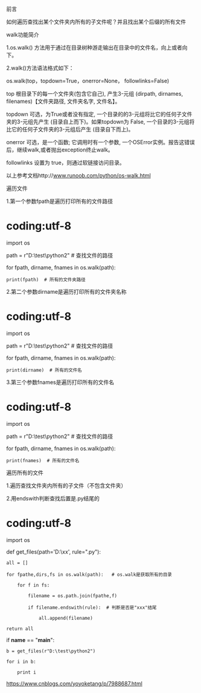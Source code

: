 前言

如何遍历查找出某个文件夹内所有的子文件呢？并且找出某个后缀的所有文件

walk功能简介

1.os.walk() 方法用于通过在目录树种游走输出在目录中的文件名，向上或者向下。


2.walk()方法语法格式如下：


os.walk(top，topdown=True，onerror=None， followlinks=False)


top 根目录下的每一个文件夹(包含它自己), 产生3-元组 (dirpath, dirnames, filenames)【文件夹路径, 文件夹名字, 文件名】。


topdown 可选，为True或者没有指定, 一个目录的的3-元组将比它的任何子文件夹的3-元组先产生 (目录自上而下)。如果topdown为 False, 一个目录的3-元组将比它的任何子文件夹的3-元组后产生 (目录自下而上)。


onerror 可选，是一个函数; 它调用时有一个参数, 一个OSError实例。报告这错误后，继续walk,或者抛出exception终止walk。


followlinks 设置为 true，则通过软链接访问目录。


以上参考文档http://www.runoob.com/python/os-walk.html


遍历文件

1.第一个参数fpath是遍历打印所有的文件路径


# coding:utf-8
import os

path = r"D:\test\python2"  # 查找文件的路径

for fpath, dirname, fnames in os.walk(path):

    print(fpath)  # 所有的文件夹路径      
    


2.第二个参数dirname是遍历打印所有的文件夹名称


# coding:utf-8

import os

path = r"D:\test\python2"  # 查找文件的路径

for fpath, dirname, fnames in os.walk(path):

    print(dirname)  # 所有的文件名    
    


3.第三个参数fnames是遍历打印所有的文件名


# coding:utf-8
import os

path = r"D:\test\python2"  # 查找文件的路径

for fpath, dirname, fnames in os.walk(path):

    print(fnames)  # 所有的文件名    
    


遍历所有的文件

1.遍历查找文件夹内所有的子文件（不包含文件夹）


2.用endswith判断查找后置是.py结尾的


# coding:utf-8

import os


def get_files(path='D:\\xx', rule=".py"):

    all = []
    
    for fpathe,dirs,fs in os.walk(path):   # os.walk是获取所有的目录
    
        for f in fs:
        
            filename = os.path.join(fpathe,f)
            
            if filename.endswith(rule):  # 判断是否是"xxx"结尾
            
                all.append(filename)
                
    return all


if __name__ == "__main__":

    b = get_files(r"D:\test\python2")
    
    for i in b:
    
        print i
        



https://www.cnblogs.com/yoyoketang/p/7988687.html
